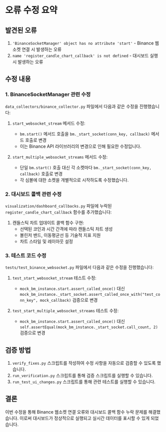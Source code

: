 # 오류 수정 요약

## 발견된 오류

1. `'BinanceSocketManager' object has no attribute 'start'` - Binance 웹소켓 연결 시 발생하는 오류
2. `name 'register_candle_chart_callback' is not defined` - 대시보드 실행 시 발생하는 오류

## 수정 내용

### 1. BinanceSocketManager 관련 수정

`data_collectors/binance_collector.py` 파일에서 다음과 같은 수정을 진행했습니다:

1. `start_websocket_stream` 메서드 수정:
   - `bm.start()` 메서드 호출을 `bm._start_socket(conn_key, callback)` 메서드 호출로 변경
   - 이는 Binance API 라이브러리의 변경으로 인해 필요한 수정입니다.

2. `start_multiple_websocket_streams` 메서드 수정:
   - 단일 `bm.start()` 호출 대신 각 소켓마다 `bm._start_socket(conn_key, callback)` 호출로 변경
   - 각 심볼에 대한 소켓을 개별적으로 시작하도록 수정했습니다.

### 2. 대시보드 콜백 관련 수정

`visualization/dashboard_callbacks.py` 파일에 누락된 `register_candle_chart_callback` 함수를 추가했습니다:

1. 캔들스틱 차트 업데이트 콜백 함수 구현:
   - 선택된 코인과 시간 간격에 따라 캔들스틱 차트 생성
   - 볼린저 밴드, 이동평균선 등 기술적 지표 지원
   - 차트 스타일 및 레이아웃 설정

### 3. 테스트 코드 수정

`tests/test_binance_websocket.py` 파일에서 다음과 같은 수정을 진행했습니다:

1. `test_start_websocket_stream` 테스트 수정:
   - `mock_bm_instance.start.assert_called_once()` 대신 `mock_bm_instance._start_socket.assert_called_once_with("test_conn_key", mock_callback)` 검증으로 변경

2. `test_start_multiple_websocket_streams` 테스트 수정:
   - `mock_bm_instance.start.assert_called_once()` 대신 `self.assertEqual(mock_bm_instance._start_socket.call_count, 2)` 검증으로 변경

## 검증 방법

1. `verify_fixes.py` 스크립트를 작성하여 수정 사항을 자동으로 검증할 수 있도록 했습니다.
2. `run_verification.py` 스크립트를 통해 검증 스크립트를 실행할 수 있습니다.
3. `run_test_ui_changes.py` 스크립트를 통해 관련 테스트를 실행할 수 있습니다.

## 결론

이번 수정을 통해 Binance 웹소켓 연결 오류와 대시보드 콜백 함수 누락 문제를 해결했습니다. 이로써 대시보드가 정상적으로 실행되고 실시간 데이터를 표시할 수 있게 되었습니다.